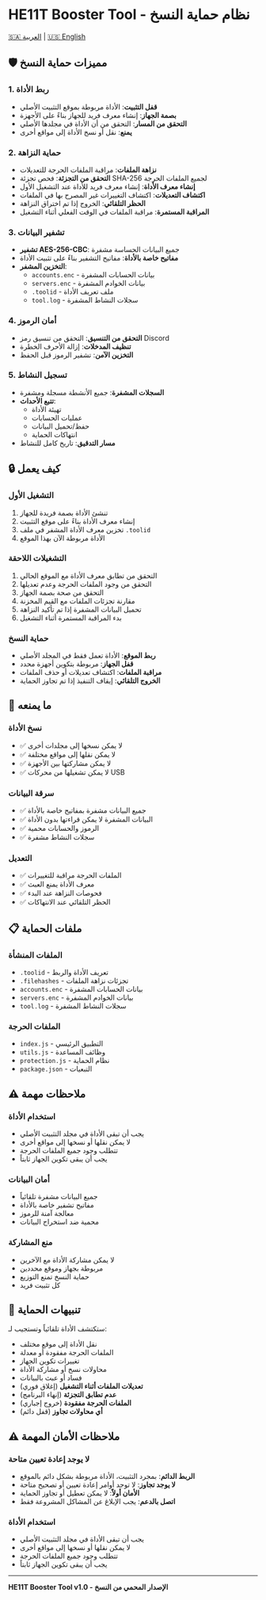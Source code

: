 # HE11T Booster Tool - نظام حماية النسخ

[🇸🇦 العربية](PROTECTION_AR.md) | [🇺🇸 English](PROTECTION.md)

## 🛡️ **مميزات حماية النسخ**

### **1. ربط الأداة**
- **قفل التثبيت**: الأداة مربوطة بموقع التثبيت الأصلي
- **بصمة الجهاز**: إنشاء معرف فريد للجهاز بناءً على الأجهزة
- **التحقق من المسار**: التحقق من أن الأداة في مجلدها الأصلي
- **يمنع**: نقل أو نسخ الأداة إلى مواقع أخرى

### **2. حماية النزاهة**
- **نزاهة الملفات**: مراقبة الملفات الحرجة للتعديلات
- **التحقق من التجزئة**: فحص تجزئة SHA-256 لجميع الملفات الحرجة
- **إنشاء معرف الأداة**: إنشاء معرف فريد للأداة عند التشغيل الأول
- **اكتشاف التعديلات**: اكتشاف التغييرات غير المصرح بها في الملفات
- **الحظر التلقائي**: الخروج إذا تم اختراق النزاهة
- **المراقبة المستمرة**: مراقبة الملفات في الوقت الفعلي أثناء التشغيل

### **3. تشفير البيانات**
- **تشفير AES-256-CBC**: جميع البيانات الحساسة مشفرة
- **مفاتيح خاصة بالأداة**: مفاتيح التشفير بناءً على تثبيت الأداة
- **التخزين المشفر**: 
  - `accounts.enc` - بيانات الحسابات المشفرة
  - `servers.enc` - بيانات الخوادم المشفرة
  - `.toolid` - ملف تعريف الأداة
  - `tool.log` - سجلات النشاط المشفرة

### **4. أمان الرموز**
- **التحقق من التنسيق**: التحقق من تنسيق رمز Discord
- **تنظيف المدخلات**: إزالة الأحرف الخطرة
- **التخزين الآمن**: تشفير الرموز قبل الحفظ

### **5. تسجيل النشاط**
- **السجلات المشفرة**: جميع الأنشطة مسجلة ومشفرة
- **تتبع الأحداث**: 
  - تهيئة الأداة
  - عمليات الحسابات
  - حفظ/تحميل البيانات
  - انتهاكات الحماية
- **مسار التدقيق**: تاريخ كامل للنشاط

## 🔒 **كيف يعمل**

### **التشغيل الأول**
1. تنشئ الأداة بصمة فريدة للجهاز
2. إنشاء معرف الأداة بناءً على موقع التثبيت
3. تخزين معرف الأداة المشفر في ملف `.toolid`
4. الأداة مربوطة الآن بهذا الموقع

### **التشغيلات اللاحقة**
1. التحقق من تطابق معرف الأداة مع الموقع الحالي
2. التحقق من وجود الملفات الحرجة وعدم تعديلها
3. التحقق من صحة بصمة الجهاز
4. مقارنة تجزئات الملفات مع القيم المخزنة
5. تحميل البيانات المشفرة إذا تم تأكيد النزاهة
6. بدء المراقبة المستمرة أثناء التشغيل

### **حماية النسخ**
- **ربط الموقع**: الأداة تعمل فقط في المجلد الأصلي
- **قفل الجهاز**: مربوطة بتكوين أجهزة محدد
- **مراقبة الملفات**: اكتشاف تعديلات أو حذف الملفات
- **الخروج التلقائي**: إيقاف التنفيذ إذا تم تجاوز الحماية

## 🚫 **ما يمنعه**

### **نسخ الأداة**
- ✅ لا يمكن نسخها إلى مجلدات أخرى
- ✅ لا يمكن نقلها إلى مواقع مختلفة
- ✅ لا يمكن مشاركتها بين الأجهزة
- ✅ لا يمكن تشغيلها من محركات USB

### **سرقة البيانات**
- ✅ جميع البيانات مشفرة بمفاتيح خاصة بالأداة
- ✅ البيانات المشفرة لا يمكن قراءتها بدون الأداة
- ✅ الرموز والحسابات محمية
- ✅ سجلات النشاط مشفرة

### **التعديل**
- ✅ الملفات الحرجة مراقبة للتغييرات
- ✅ معرف الأداة يمنع العبث
- ✅ فحوصات النزاهة عند البدء
- ✅ الحظر التلقائي عند الانتهاكات

## 📋 **ملفات الحماية**

### **الملفات المنشأة**
- `.toolid` - تعريف الأداة والربط
- `.filehashes` - تجزئات نزاهة الملفات
- `accounts.enc` - بيانات الحسابات المشفرة
- `servers.enc` - بيانات الخوادم المشفرة
- `tool.log` - سجلات النشاط المشفرة

### **الملفات الحرجة**
- `index.js` - التطبيق الرئيسي
- `utils.js` - وظائف المساعدة
- `protection.js` - نظام الحماية
- `package.json` - التبعيات

## ⚠️ **ملاحظات مهمة**

### **استخدام الأداة**
- يجب أن تبقى الأداة في مجلد التثبيت الأصلي
- لا يمكن نقلها أو نسخها إلى مواقع أخرى
- تتطلب وجود جميع الملفات الحرجة
- يجب أن يبقى تكوين الجهاز ثابتاً

### **أمان البيانات**
- جميع البيانات مشفرة تلقائياً
- مفاتيح تشفير خاصة بالأداة
- معالجة آمنة للرموز
- محمية ضد استخراج البيانات

### **منع المشاركة**
- لا يمكن مشاركة الأداة مع الآخرين
- مربوطة بجهاز وموقع محددين
- حماية النسخ تمنع التوزيع
- كل تثبيت فريد

## 🚨 **تنبيهات الحماية**

ستكتشف الأداة تلقائياً وتستجيب لـ:
- نقل الأداة إلى موقع مختلف
- الملفات الحرجة مفقودة أو معدلة
- تغييرات تكوين الجهاز
- محاولات نسخ أو مشاركة الأداة
- فساد أو عبث بالبيانات
- **تعديلات الملفات أثناء التشغيل** (إغلاق فوري)
- **عدم تطابق التجزئة** (إنهاء البرنامج)
- **الملفات الحرجة مفقودة** (خروج إجباري)
- **أي محاولات تجاوز** (قفل دائم)

## ⚠️ **ملاحظات الأمان المهمة**

### **لا يوجد إعادة تعيين متاحة**
- **الربط الدائم**: بمجرد التثبيت، الأداة مربوطة بشكل دائم بالموقع
- **لا يوجد تجاوز**: لا توجد أوامر إعادة تعيين أو تصحيح متاحة
- **الأمان أولاً**: لا يمكن تعطيل أو تجاوز الحماية
- **اتصل بالدعم**: يجب الإبلاغ عن المشاكل المشروعة فقط

### **استخدام الأداة**
- يجب أن تبقى الأداة في مجلد التثبيت الأصلي
- لا يمكن نقلها أو نسخها إلى مواقع أخرى
- تتطلب وجود جميع الملفات الحرجة
- يجب أن يبقى تكوين الجهاز ثابتاً

---

**HE11T Booster Tool v1.0 - الإصدار المحمي من النسخ** 